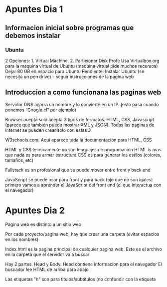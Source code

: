 # Apuntes Dia 1

## Informacion inicial sobre programas que debemos instalar
### Ubuntu
2 Opciones: 1. Virtual Machine. 2. Particionar Disk
Profe Usa Virtualbox.org para la maquina virtual de Ubuntu (maquina virtual pide muchos recursos)
Dejar 80 GB en espacio para Ubuntu
Pendiente: Instalar Ubuntu (se necesita un pen drive) – seguir instrucciones de la pagina web

## Introduccion a como funcionana las paginas web

Servidor DNS agarra un nombre y lo convierte en un IP. (esto pasa cuando ponemos “Google.cl” por ejemplo)

Browser acepta solo acepta 3 tipos de formatos. HTML, CSS, Javascript (parece que también puede mostrar XML y JSON). Todas las paginas de internet se pueden crear solo con estas 3

W3schools.com. Aquí aparece toda la documentación para HTML, CSS

HTML y CSS tecnicamente no son lenguajes de programacion
HTML is mas que nada es para armar estructura
CSS es para generar los estilos (colores, tamaños, etc)

Fullstack es un profesional que se puede mover entre front y back end

JavaScript se puede usar para front y para back (ojo que no son igales)
primero vamos a aprender el JavaScript del front end (el que interactua con el navegador)


# Apuntes Dia 2
Pagina web es distinto a un sitio web

Por cada proyecto/pagina web, hay que crear una carpeta (evitar espacios en los nombres)

Index.html es la pagina principal de cualquier pagina web. Este es el archivo en la carpeta que el servidor va a buscar

Hay 2 partes. Head y Body.
Head contiene informacion para el navegador
El buscador lee HTML de arriba para abajo

Las etiquetas "h" son para titulos/subtitulos (no confundir con la etiqueta <title> del body)

No debe haber mas de una etiqueta por pagina. Mientras que h2+ pueden haber mas

Para separar secciones de la pagina web, vamos a usar etiquetas
Ademas de apertura y cierre, las etiquetas pueden contener atributos
Los atributos se ponen dentro de la etiqueta de apertura
el atributo style para las etiquetas "h" se puede hacer:
-darle color

Lorem Ipsum es una manera de poner texto aleatorio para ver como queda algo

Cuando ponemos imagenes, tambien podemos ponerle un texto que se muestre en caso de que no funcione la formatos

la etiqueta img es para añadir imagenes
-atributo 'src=""' crea una imagen basada en una ruta de internet (Esta etiqueta no tiene cierre, solo tiene apertura)
-para usar una imagen que este en el computador hay que hacer una carpeta que se llama assets

Por convencion los nombres de archivos van con minuscula y sin espacios

para usar rutas relativas (en vez de absolutas)
-hay que empezar con "./"
-"../" le dice al buscador que se salga a la carpeta anterior y que busque desde ahi


Para trabajar en el body, tenemos 2 tipos de lista
-Unordered list <ul> (Pone bullets)
-Ordered list <ol> (Pone numeros en vez de bullets)

Ahora para trabajar con links se usa <a>
para hacer que un link se abra en unanueva pestaña (y te dirija a esa pestaña) se usa el atributo "target"
Para hacer que una imagen te lleve a un link. hay que ponerle el archivo de la imagen en vez de texto a <a>

Para hacer divisiones en la pagina podemos usar las etiquetas <div>
<div> es un divisor que ocupa toda la linea (todo el ancho de la pagina), entonces el siguiente elemento va a aparecer abajo

la etiqueta <figure> sirve para crear secciones pero para imagenes  (hace lo mismo que <div> pero esto ayuda a especificar que describe que estamos trabajando con una foto)

la etiqueta <nav> se usa para especificar que la separacion es para la navigation bar (funciona igual que <div> pero especifica que es para la barra de navegacion)

la etiqueta <footer> es similar a <nav> pero para el footer

al final, '<nav>','<section>',<main>,<article>,<figure>,<header>(no confundir con <head>) son lo mismo que <div> solo que son mas especificas y ayudan a leer el codigo

# Apuntes dia 3

HTML define la estructure (el esqueleto), CSS define los estilos de las painas web

CSS se ocupa en base a las etiquetas de html
CSS lo que hace es aplicar estilo a todas etiquetas del mismo nombres
a etiquetas de HTML se le pueden aplicar clases ("class=")
Las clases pueden ser aplicadas a varias etiquetas que son distintas
Una etiqueta puede tener mas de una clases
tambien se puede especificar "id=".
En resumen los 3 selectores JSON
-Por Etiqueta
-Por id
-Por clase
(Estas 3, son atributos de etiquetas en HTML. Por ende, son HTML, no CSS)
(FYI, los atributos pueden ser puestos en cualquier orden)

Dividir (usando divisores) la pagina en secciones es clave

HTML: La etiqueta <hr> traza una linea horizontal
HTML: La etiqueta <br> es un break, sirve para saltarse una linea

antiguamente, antes de las etiquetas semanticas, se usaba <div class="">
En otras palabras, las etiquetas semanticas son como declararles una clase a los <div>

Para aplicar estilos, hay 3 maneras distintas de hacerlo

El atributo "style=;" es una manera de agregar estilo "in line".
"style=;" hay que terminarlo en ';'

tambien se puede usar una etiqueta <style>. Aqui se puede escribir codigo class
La etiqueta <style> no es semantica, si no que define que vamos a escribir codigo CSS

Para colores se puede usar nombres o colores hexadecimales

Se recomienda hacer un archivo aparte con puro CSS (la hoja de estilo) y
guardarlo en la carpeta assets

Hay que decirle al archivo index.html que tiene que linkearse con el archivo style.CSS
como esto es informacion para el navegador, hay que especificarlo en el head

Muchos apuntes escritos en el codigo mismo sobre css

Hay codigo para ene vez de especificar un id, uno vaya eligiendo "niveles" (hijos)
a los cuales va a aplicar algo que queremos hacer.
Hay por ejemplo "first-child","nth-child"

## Modelo de Cajas
la etiqueta <span> es como <p> pero no usa el ancho de la pantalla. Los elementos
que tienen esta propiedad se llaman inline. Otros incluyan <a> (links) y <strong> (bold)
la differencia entre <p> y <span> es que <p> tiene display block y <span> es inline
<b> se puede usar para bold tambien
<em> es para cursiva

Vamos a trabajar con 3 displays:
-inline-block
-inline
-block

Hablo de unidades de medidas (como pixeles y relativas)

Crearse cuenta en codecademy y hacer los cursos de HTML y de CSS

# Apuntes dia 4

## Bootstrap
Responsive se refiere a adaptarse a distintos tipos de tamaño de pantalla
Hay que netender el concepto de frameworks

Hay que guardar archivo bootstrap en la carpeta assets
En general la practica es crear un archivo style.css en la carpeta assets
que sobrescriba el archivo bootstrap para situaciones puntuales (en vez de
de editar el archivo bootstrap)

Archivo javascript hay que cargarlo al final, just antes de que se acabe el <body>
(no se cargan en el head)


Para usar el archivo js, necesitamos la libreria jQuery
Wapalyzer es una extension de chrome que se puede usar para revisar si la pagina esta hecha con bootstrap

Bootstrap grid divide la pagina en 12 columnas

hicimos el tema de las trjetas en la pagina web con bootstrap
